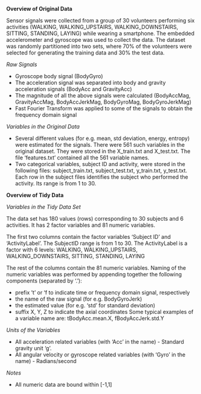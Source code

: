 **Overview of Original Data**

Sensor signals were collected from a group of 30 volunteers performing six activities (WALKING, WALKING_UPSTAIRS, WALKING_DOWNSTAIRS, SITTING, STANDING, LAYING) while wearing a smartphone. The embedded accelerometer and gyroscope was used to collect the data. The dataset was randomly partitioned into two sets, where 70% of the volunteers were selected for generating the training data and 30% the test data.

*Raw Signals*
- Gyroscope body signal (BodyGyro)
- The acceleration signal was separated into body and gravity acceleration signals (BodyAcc and GravityAcc)
- The magnitude of all the above signals were calculated (BodyAccMag, GravityAccMag, BodyAccJerkMag, BodyGyroMag, BodyGyroJerkMag)
- Fast Fourier Transform was applied to some of the signals to obtain the frequency domain signal

*Variables in the Original Data*
- Several different values (for e.g. mean, std deviation, energy, entropy) were estimated for the signals. There were 561 such variables in the original dataset. They were stored in the X_train.txt and X_test.txt. The file ‘features.txt’ contained all the 561 variable names.
- Two categorical variables, subject ID and activity, were stored in the following files: subject_train.txt, subject_test.txt, y_train.txt, y_test.txt. Each row in the subject files identifies the subject who performed the activity. Its range is from 1 to 30.



**Overview of Tidy Data**

*Variables in the Tidy Data Set*

The data set has 180 values (rows) corresponding to 30 subjects and 6 activities. It has 2 factor variables and 81 numeric variables.

The first two columns contain the factor variables ‘Subject ID’ and ‘ActivityLabel’. The SubjectID range is from 1 to 30. The ActivityLabel is a factor with 6 levels: WALKING, WALKING_UPSTAIRS, WALKING_DOWNSTAIRS, SITTING, STANDING, LAYING

The rest of the columns contain the 81 numeric variables. Naming of the numeric variables was performed by appending together the following components (separated by ‘.’):
- prefix ’t’ or ‘f to indicate time or frequency domain signal, respectively
- the name of the raw signal (for e.g. BodyGyroJerk)
- the estimated value (for e.g. ‘std’ for standard deviation)
- suffix X, Y, Z to indicate the axial coordinates
Some typical examples of a variable name are: tBodyAcc.mean.X, fBodyAccJerk.std.Y

*Units of the Variables*
- All acceleration related variables (with ‘Acc’ in the name) - Standard gravity unit ‘g’.
- All angular velocity or gyroscope related variables (with ‘Gyro’ in the name) - Radians/second

*Notes*
- All numeric data are bound within [-1,1]
